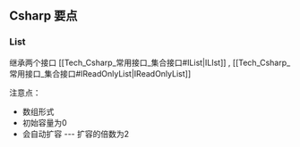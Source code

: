 
## Csharp 要点

### List

继承两个接口 [[Tech_Csharp_常用接口_集合接口#IList|ILIst]] , [[Tech_Csharp_常用接口_集合接口#IReadOnlyList|IReadOnlyList]]


注意点：

- 数组形式
- 初始容量为0
- 会自动扩容 --- 扩容的倍数为2




